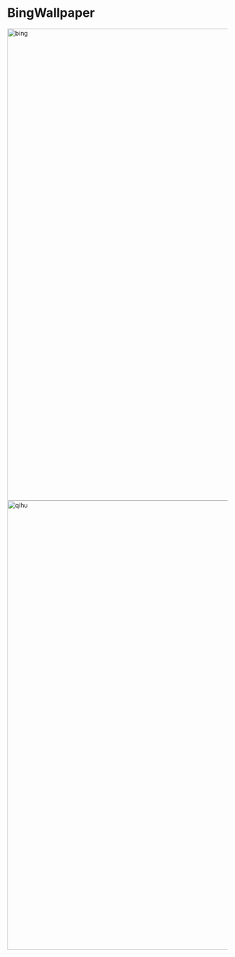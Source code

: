 # BingWallpaper
<img width="1078" alt="bing" src="https://user-images.githubusercontent.com/26530391/160842933-ba078b78-1cf3-4df0-9fcf-0f6064e2fa5d.png">
<img width="1026" alt="qihu" src="https://user-images.githubusercontent.com/26530391/160843415-19d2fada-d5d6-44fc-85d4-2a376912ab9f.png">
